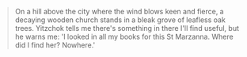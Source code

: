 > On a hill above the city where the wind blows keen and fierce, a decaying wooden church stands in a bleak grove of leafless oak trees. Yitzchok tells me there's something in there I'll find useful, but he warns me: 'I looked in all my books for this St Marzanna. Where did I find her? Nowhere.'
